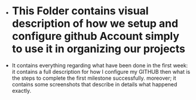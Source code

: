 + # This Folder contains visual description of how we setup and configure github Account simply to use it in organizing our projects
+   It contains everything regarding what have been done in the first week: it contains a full description for how I configure my 
GITHUB then what is the steps to complete the first milestone successfully. moreover; it contains some screenshots that describe in 
details what happened exactly.
